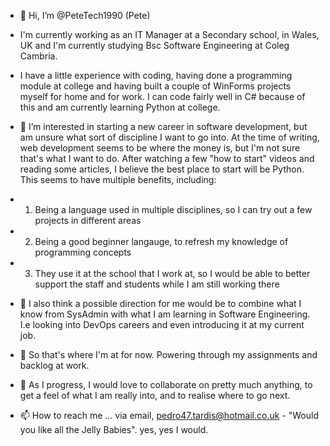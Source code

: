 - 👋 Hi, I’m @PeteTech1990 (Pete)

- I'm currently working as an IT Manager at a Secondary school, in Wales, UK and I'm currently studying Bsc Software Engineering at Coleg Cambria.

- I have a little experience with coding, having done a programming module at college and having built a couple of WinForms projects myself for home and for work. I can code fairly well in C# because of this and am currently learning Python at college.

- 👀 I’m interested in starting a new career in software development, but am unsure what sort of discipline I want to go into. At the time of writing, web development seems to be where the money is, but I'm not sure that's what I want to do. After watching a few "how to start" videos and reading some articles, I believe the best place to start will be Python. This seems to have multiple benefits, including:
- 1. Being a language used in multiple disciplines, so I can try out a few projects in different areas
- 2. Being a good beginner langauge, to refresh my knowledge of programming concepts
- 3. They use it at the school that I work at, so I would be able to better support the staff and students while I am still working there

- 👀 I also think a possible direction for me would be to combine what I know from SysAdmin with what I am learning in Software Engineering. I.e looking into DevOps careers and even introducing it at my current job. 

- 🌱 So that's where I'm at for now. Powering through my assignments and backlog at work.

- 💞️ As I progress, I would love to collaborate on pretty much anything, to get a feel of what I am really into, and to realise where to go next.

- 📫 How to reach me ... via email, pedro47.tardis@hotmail.co.uk - "Would you like all the Jelly Babies". yes, yes I would.

<!---
PeteTech1990/PeteTech1990 is a ✨ special ✨ repository because its `README.md` (this file) appears on your GitHub profile.
You can click the Preview link to take a look at your changes.
--->
